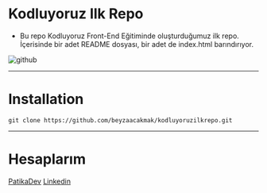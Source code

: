 # Kodluyoruz Ilk Repo

- Bu repo Kodluyoruz Front-End Eğitiminde oluşturduğumuz ilk repo. İçerisinde bir adet README dosyası, bir adet de index.html barındırıyor.

![github](https://user-images.githubusercontent.com/127346266/225765241-d280bd94-cc10-4d4d-8d68-81fec1ca5e39.png)

-------------------------------------------------------------------------------------------------------------------------------------------------------------------------
# Installation
```
git clone https://github.com/beyzaacakmak/kodluyoruzilkrepo.git

```
-------------------------------------------------------------------------------------------------------------------------------------------------------------------------
# Hesaplarım 
[PatikaDev](https://app.patika.dev/beyzacakmak)
[Linkedin](https://www.linkedin.com/in/beyzaa-cakmak)
